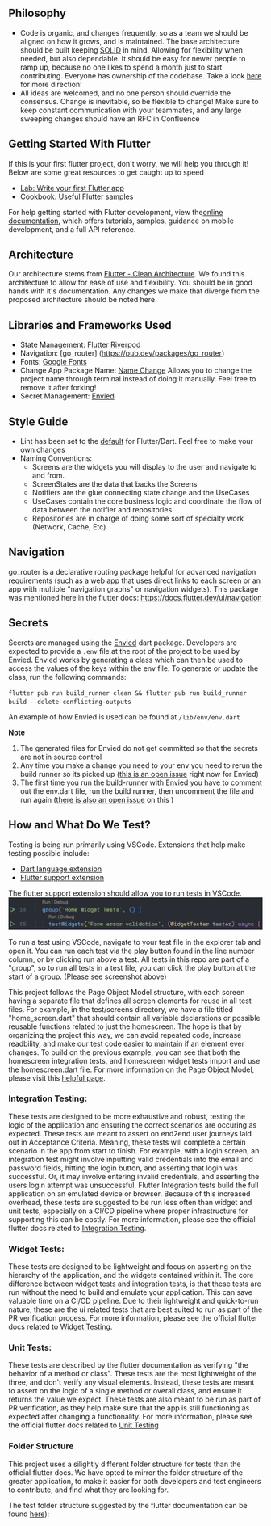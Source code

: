 ## Philosophy

- Code is organic, and changes frequently, so as a team we should be aligned on how it grows, and is maintained. The base architecture should be built keeping [SOLID](https://www.digitalocean.com/community/conceptual-articles/s-o-l-i-d-the-first-five-principles-of-object-oriented-design) in mind. Allowing for flexibility when needed, but also dependable. It should be easy for newer people to ramp up, because no one likes to spend a month just to start contributing. Everyone has ownership of the codebase. Take a look [here](https://www.tatvasoft.com/outsourcing/2022/05/software-development-principles.html) for more direction!
- All ideas are welcomed, and no one person should override the consensus. Change is inevitable, so be flexible to change! Make sure to keep constant communication with your teammates, and any large sweeping changes should have an RFC in Confluence

## Getting Started With Flutter

If this is your first flutter project, don't worry, we will help you through it! Below are some great resources to get caught up to speed

- [Lab: Write your first Flutter app](https://docs.flutter.dev/get-started/codelab)
- [Cookbook: Useful Flutter samples](https://docs.flutter.dev/cookbook)

For help getting started with Flutter development, view the[online documentation](https://docs.flutter.dev/), which offers tutorials,
samples, guidance on mobile development, and a full API reference.

## Architecture

Our architecture stems from [Flutter - Clean Architecture](https://github.com/guilherme-v/flutter-clean-architecture-example). We found this architecture to allow for ease of use and flexibility. You should be in good hands with it's documentation. Any changes we make that diverge from the proposed architecture should be noted here.

## Libraries and Frameworks Used

- State Management: [Flutter Riverpod](https://riverpod.dev/)
- Navigation: [go_router] (https://pub.dev/packages/go_router)
- Fonts: [Google Fonts](https://pub.dev/packages/google_fonts)
- Change App Package Name: [Name Change](https://pub.dev/packages/change_app_package_name) Allows you to change the project name through terminal instead of doing it manually. Feel free to remove it after forking!
- Secret Management: [Envied](https://pub.dev/packages/envied)

## Style Guide

- Lint has been set to the [default](https://dart.dev/effective-dart/style) for Flutter/Dart. Feel free to make your own changes
- Naming Conventions:
  - Screens are the widgets you will display to the user and navigate to and from.
  - ScreenStates are the data that backs the Screens
  - Notifiers are the glue connecting state change and the UseCases
  - UseCases contain the core business logic and coordinate the flow of data between the notifier and repositories
  - Repositories are in charge of doing some sort of specialty work (Network, Cache, Etc)

## Navigation

go_router is a declarative routing package helpful for advanced navigation requirements (such as a web app that uses direct links to each screen or an app with multiple "navigation graphs" or navigation widgets). This package was mentioned here in the flutter docs: https://docs.flutter.dev/ui/navigation


## Secrets

Secrets are managed using the [Envied](https://pub.dev/packages/envied) dart package. Developers are expected to provide a `.env` file at the root of the project to be used by Envied. Envied works by generating a class which can then be used to access the values of the keys within the env file. To generate or update the class, run the following commands:

  `flutter pub run build_runner clean && flutter pub run build_runner build --delete-conflicting-outputs`

An example of how Envied is used can be found at `/lib/env/env.dart`

**Note** 
  1. The generated files for Envied do not get committed so that the secrets are not in source control
  2. Any time you make a change you need to your env you need to rerun the build runner so its picked up ([this is an open issue](https://github.com/petercinibulk/envied/issues/6) right now for Envied)
  3. The first time you run the build-runner with Envied you have to comment out the env.dart file, run the build runner, then uncomment the file and run again ([there is also an open issue](https://github.com/petercinibulk/envied/issues/59) on this )

## How and What Do We Test?
Testing is being run primarily using VSCode. Extensions that help make testing possible include:
- [Dart language extension](https://marketplace.visualstudio.com/items?itemName=Dart-Code.dart-code)
- [Flutter support extension](https://marketplace.visualstudio.com/items?itemName=Dart-Code.flutter)

The flutter support extension should allow you to run tests in VSCode.
![Run example image](runexample.png)

To run a test using VSCode, navigate to your test file in the explorer tab and open it. You can run each test via the play button found in the line number column, or by clicking run above a test. All tests in this repo are part of a "group", so to run all tests in a test file, you can click the play button at the start of a group. (Please see screenshot above)

This project follows the Page Object Model structure, with each screen having a separate file that defines all screen elements for reuse in all test files. For example, in the test/screens directory, we have a file titled "home_screen.dart" that should contain all variable declarations or possible reusable functions related to just the homescreen. The hope is that by organizing the project this way, we can avoid repeated code, increase readbility, and make our test code easier to maintain if an element ever changes. To build on the previous example, you can see that both the homescreen integration tests, and homescreen widget tests import and use the homescreen.dart file. 
For more information on the Page Object Model, please visit this [helpful page](https://www.geeksforgeeks.org/page-object-model-pom/).

### Integration Testing:
These tests are designed to be more exhaustive and robust, testing the logic of the application and ensuring the correct scenarios are occuring as expected. These tests are meant to assert on end2end user journeys laid out in Acceptance Criteria. Meaning, these tests will complete a certain scenario in the app from start to finish. 
For example, with a login screen, an integration test might involve inputting valid credentials into the email and password fields, hitting the login button, and asserting that login was successful. Or, it may involve entering invalid credentials, and asserting the users login attempt was unsuccessful. 
Flutter Integration tests build the full application on an emulated device or browser. Because of this increased overhead, these tests are suggested to be run less often than widget and unit tests, especially on a CI/CD pipeline where proper infrastructure for supporting this can be costly. 
For more information, please see the official flutter docs related to [Integration Testing](https://docs.flutter.dev/testing/integration-tests).

### Widget Tests:
These tests are designed to be lightweight and focus on asserting on the hierarchy of the application, and the widgets contained within it. The core difference between widget tests and integration tests, is that these tests are run without the need to build and emulate your application. This can save valuable time on a CI/CD pipeline. Due to their lightweight and quick-to-run nature, these are the ui related tests that are best suited to run as part of the PR verification process.
For more information, please see the official flutter docs related to [Widget Testing](https://docs.flutter.dev/cookbook/testing/widget/introduction).

### Unit Tests:
These tests are described by the flutter documentation as verifying "the behavior of a method or class". These tests are the most lightweight of the three, and don't verify any visual elements. Instead, these tests are meant to assert on the logic of a single method or overall class, and ensure it returns the value we expect. These tests are also meant to be run as part of PR verification, as they help make sure that the app is still functioning as expected after changing a functionality.
For more information, please see  the official flutter docs related to [Unit Testing](https://docs.flutter.dev/cookbook/testing/unit/introduction)

### Folder Structure
This project uses a silightly different folder structure for tests than the official flutter docs. We have opted to mirror the folder structure of the greater application, to make it easier for both developers and test engineers to contribute, and find what they are looking for.

The test folder structure suggested by the flutter documentation can be found [here](https://docs.flutter.dev/testing/integration-tests)):
